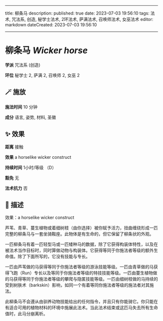 
---
title: 柳条马
description: 
published: true
date: 2023-07-03 19:56:10
tags: 法术, 咒法系, 创造, 秘学士法术, 2环法术, 萨满法术, 召唤师法术, 女巫法术
editor: markdown
dateCreated: 2023-07-03 19:56:10

---

# **柳条马** *Wicker horse*

**学派** 咒法系 (创造) 

**环位** 秘学士 2, 萨满 2, 召唤师 2, 女巫 2

## 🪄 施放

**施法时间** 10 分钟

**成分** 语言, 姿势, 材料, 圣徽

## ✨ 效果  

**距离** 接触 

**效果** a horselike wicker construct 

**持续时间** 1小时/等级 （D） 

**豁免** 无

**法术抗力** 否

## 📖 描述

效果：a horselike wicker construct

芦苇、青草、蔓生植物或着细树枝（由你选择）被你赋予活力，扭曲缠绕形成一匹完整的柳条马与一套坐骑鞍座。此物体是有生命的，但它保留了柳条状的外观。

一匹柳条马有着一匹轻型马或一匹矮种马的数据，除了它获得构装体特性，以及在被法术当作目标时，同时算做动物与构装体。它获得等同于你施法者等级的额外生命值。除了下面所写的，它没有技能与专长。

一匹由芦苇做的马获得等同于你施法者等级的游泳技能等级。一匹由青草做的马获得飞跑（Run）专长以及等同于你施法者等级的特技技能等级。一匹由蔓生植物做的马获得等同于你施法者等级的攀爬与隐匿技能等级。一匹由细树枝做的马持续的受到树肤术（barkskin）影响，如同一个有着等同你施法者等级的施法者对其施法。

此柳条马不会遵从由驯养动物技能给出的任何指令，并且只有你能骑它。你只能在有适合可用的植物材料的环境中施展此法术。当此法术结束或这匹马失去所有生命值时，此马分崩离析。
    